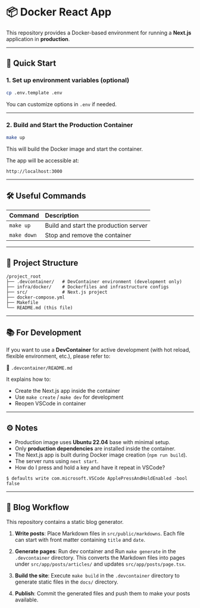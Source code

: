 # 📦 Docker React App

This repository provides a Docker-based environment for running a **Next.js** application in **production**.

---

## 🚀 Quick Start

### 1. Set up environment variables (optional)

```bash
cp .env.template .env
```

You can customize options in `.env` if needed.

---

### 2. Build and Start the Production Container

```bash
make up
```

This will build the Docker image and start the container.

The app will be accessible at:

```
http://localhost:3000
```

---

## 🛠️ Useful Commands

| Command     | Description                           |
| :---------- | :------------------------------------ |
| `make up`   | Build and start the production server |
| `make down` | Stop and remove the container         |

---

## 📂 Project Structure

```
/project_root
├── .devcontainer/   # DevContainer environment (development only)
├── infra/docker/    # Dockerfiles and infrastructure configs
├── src/             # Next.js project
├── docker-compose.yml
├── Makefile
└── README.md (this file)
```

---

## 📚 For Development

If you want to use a **DevContainer** for active development (with hot reload, flexible environment, etc.), please refer to:

📖 `.devcontainer/README.md`

It explains how to:

- Create the Next.js app inside the container
- Use `make create` / `make dev` for development
- Reopen VSCode in container

---

## ⚙️ Notes

- Production image uses **Ubuntu 22.04** base with minimal setup.
- Only **production dependencies** are installed inside the container.
- The Next.js app is built during Docker image creation (`npm run build`).
- The server runs using `next start`.
- How do I press and hold a key and have it repeat in VSCode?

```
$ defaults write com.microsoft.VSCode ApplePressAndHoldEnabled -bool false

```

---

## 📝 Blog Workflow

This repository contains a static blog generator.

1. **Write posts**: Place Markdown files in `src/public/markdowns`. Each file can
   start with front matter containing `title` and `date`.

2. **Generate pages**: Run dev container and Run `make generate` in the `.devcontainer` directory. This
   converts the Markdown files into pages under `src/app/posts/articles/` and
   updates `src/app/posts/page.tsx`.

3. **Build the site**: Execute `make build` in the `.devcontainer` directory to generate static files in the
   `docs/` directory.

4. **Publish**: Commit the generated files and push them to make your posts
   available.
